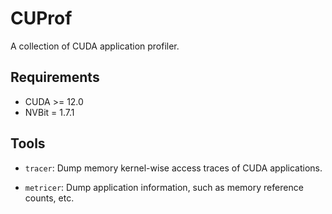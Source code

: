 # CUProf
A collection of CUDA application profiler.

## Requirements

* CUDA >= 12.0
* NVBit = 1.7.1

## Tools

* `tracer`: Dump memory kernel-wise access traces of CUDA applications.


* `metricer`: Dump application information, such as memory reference counts, etc.